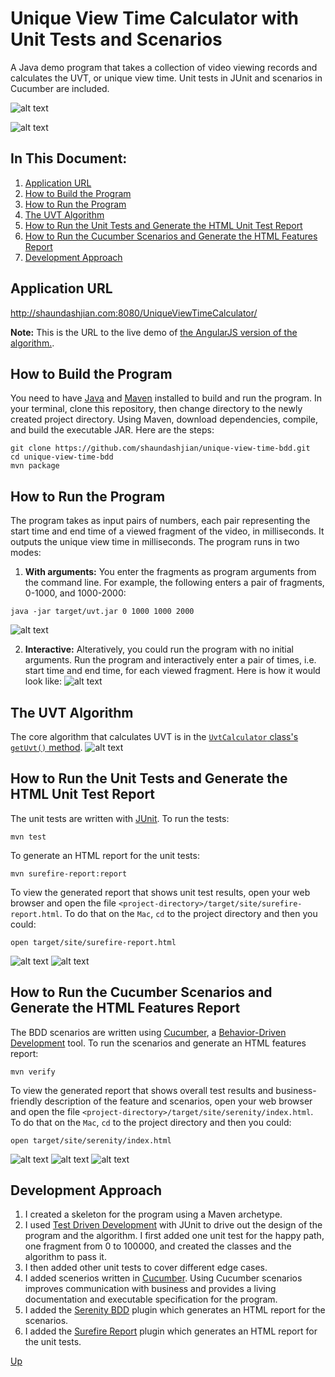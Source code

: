 # Unique View Time Calculator with Unit Tests and Scenarios
A Java demo program that takes a collection of video viewing records and calculates the UVT, or unique view time. Unit tests in JUnit and scenarios in Cucumber are included.

![alt text](images/feature.png "Feature")

![alt text](images/run-with-no-arguments.png "Run")

## In This Document:
1. [Application URL](#application-url)
2. [How to Build the Program](#how-to-build-the-program)
3. [How to Run the Program](#how-to-run-the-program)
4. [The UVT Algorithm](#the-uvt-algorithm)
5. [How to Run the Unit Tests and Generate the HTML Unit Test Report](#how-to-run-the-unit-tests-and-generate-the-html-unit-test-report)
6. [How to Run the Cucumber Scenarios and Generate the HTML Features Report](#how-to-run-the-cucumber-scenarios-and-generate-the-html-features-report)
7. [Development Approach](#development-approach)

## Application URL
http://shaundashjian.com:8080/UniqueViewTimeCalculator/

**Note:** This is the URL to the live demo of [the AngularJS version of the algorithm.](https://github.com/shaundashjian/uvt-gui).

## How to Build the Program
You need to have [Java](https://www.oracle.com/technetwork/java/javase/downloads/jdk8-downloads-2133151.html) and [Maven](https://maven.apache.org/install.html) installed to build and run the program. In your terminal, clone this repository, then change directory to the newly created project directory. Using Maven, download dependencies, compile, and build the executable JAR. Here are the steps:
```console
git clone https://github.com/shaundashjian/unique-view-time-bdd.git
cd unique-view-time-bdd
mvn package
```

## How to Run the Program
The program takes as input pairs of numbers, each pair representing the start time and end time of a viewed fragment of the video, in milliseconds. It outputs the unique view time in milliseconds. The program runs in two modes:
1. **With arguments:** You enter the fragments as program arguments from the command line. For example, the following enters a pair of fragments, 0-1000, and 1000-2000:
```console
java -jar target/uvt.jar 0 1000 1000 2000
```
![alt text](images/run-with-arguments.png "Run with arguments")

2. **Interactive:** Alteratively, you could run the program with no initial arguments. Run the program and interactively enter a pair of times, i.e. start time and end time, for each viewed fragment. Here is how it would look like:
![alt text](images/run-with-no-arguments.png "Run interactively")

## The UVT Algorithm
The core algorithm that calculates UVT is in the [`UvtCalculator` class's](src/main/java/com/shaundashjian/uvt/UvtCalculator.java) [`getUvt()` method](https://github.com/shaundashjian/unique-view-time-bdd/blob/daa7010039327780475522011574d742d776fb36/src/main/java/com/shaundashjian/uvt/UvtCalculator.java#L22). 
![alt text](images/uvt-algorithm.png "UVT Algorithm")

## How to Run the Unit Tests and Generate the HTML Unit Test Report
The unit tests are written with [JUnit](https://junit.org/junit4). To run the tests:
```console
mvn test
```
To generate an HTML report for the unit tests:
```console
mvn surefire-report:report
```
To view the generated report that shows unit test results, open your web browser and open the file `<project-directory>/target/site/surefire-report.html`. To do that on the `Mac`, `cd` to the project directory and then you could:
```console
open target/site/surefire-report.html
```
![alt text](images/unit-tests-1.png "Unit Test Report")
![alt text](images/unit-tests-2.png "Unit Test Report")

## How to Run the Cucumber Scenarios and Generate the HTML Features Report
The BDD scenarios are written using [Cucumber](https://cucumber.io), a [Behavior-Driven Development](https://en.wikipedia.org/wiki/Behavior-driven_development) tool. To run the scenarios and generate an HTML features report: 
```console
mvn verify
```
To view the generated report that shows overall test results and business-friendly description of the feature and scenarios, open your web browser and open the file `<project-directory>/target/site/serenity/index.html`. To do that on the `Mac`, `cd` to the project directory and then you could:
```console
open target/site/serenity/index.html
```
![alt text](images/overall-results.png "Features Report")
![alt text](images/features-1.png "Features Report")
![alt text](images/features-2.png "Features Report")

## Development Approach
1. I created a skeleton for the program using a Maven archetype.
2. I used [Test Driven Development](https://en.wikipedia.org/wiki/Test-driven_development) with JUnit to drive out the design of the program and the algorithm. I first added one unit test for the happy path, one fragment from 0 to 100000, and created the classes and the algorithm to pass it.
3. I then added other unit tests to cover different edge cases.
4. I added scenerios written in [Cucumber](https://cucumber.io). Using Cucumber scenarios improves communication with business and provides a living documentation and executable specification for the program.
5. I added the [Serenity BDD](https://www.thucydides.info/#/) plugin which generates an HTML report for the scenarios.
6. I added the [Surefire Report](https://maven.apache.org/surefire/maven-surefire-report-plugin/) plugin which generates an HTML report for the unit tests.

[Up](README.md)
